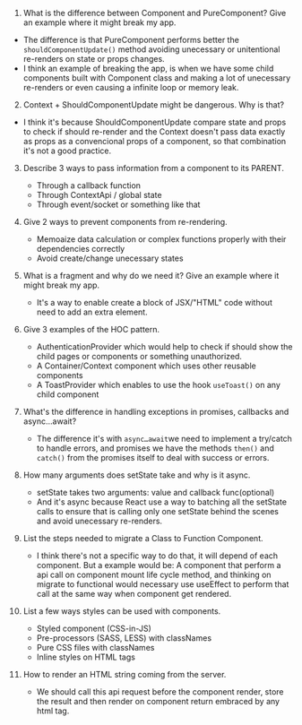 1. What is the difference between Component and PureComponent?
   Give an example where it might break my app.

- The difference is that PureComponent performs better the `shouldComponentUpdate()` method avoiding unecessary or unitentional re-renders on state or props changes.
- I think an example of breaking the app, is when we have some child components built with Component class and making a lot of unecessary re-renders or even causing a infinite loop or memory leak.

2. Context + ShouldComponentUpdate might be dangerous. Why is
   that?

- I think it's because ShouldComponentUpdate compare state and props to check if should re-render and the Context doesn't pass data exactly as props as a convencional props of a component, so that combination it's not a good practice.

3. Describe 3 ways to pass information from a component to its
   PARENT.

   - Through a callback function
   - Through ContextApi / global state
   - Through event/socket or something like that

4. Give 2 ways to prevent components from re-rendering.

   - Memoaize data calculation or complex functions properly with their dependencies correctly
   - Avoid create/change unecessary states

5. What is a fragment and why do we need it? Give an example where it might break my app.

   - It's a way to enable create a block of JSX/"HTML" code without need to add an extra element.

6. Give 3 examples of the HOC pattern.

   - AuthenticationProvider which would help to check if should show the child pages or components or something unauthorized.
   - A Container/Context component which uses other reusable components
   - A ToastProvider which enables to use the hook `useToast()` on any child component

7. What's the difference in handling exceptions in promises,
   callbacks and async…await?

   - The difference it's with `async…await`we need to implement a try/catch to handle errors, and promises we have the methods `then()` and `catch()` from the promises itself to deal with success or errors.

8. How many arguments does setState take and why is it async.

   - setState takes two arguments: value and callback func(optional)
   - And it's async because React use a way to batching all the setState calls to ensure that is calling only one setState behind the scenes and avoid unecessary re-renders.

9. List the steps needed to migrate a Class to Function
   Component.

   - I think there's not a specific way to do that, it will depend of each component. But a example would be: A component that perform a api call on component mount life cycle method, and thinking on migrate to functional would necessary use useEffect to perform that call at the same way when component get rendered.

10. List a few ways styles can be used with components.

    - Styled component (CSS-in-JS)
    - Pre-processors (SASS, LESS) with classNames
    - Pure CSS files with classNames
    - Inline styles on HTML tags

11. How to render an HTML string coming from the server.

    - We should call this api request before the component render, store the result and then render on component return embraced by any html tag.
